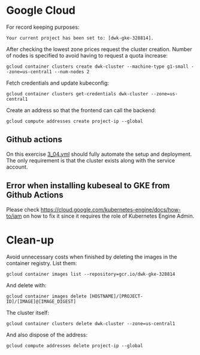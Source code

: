 # Google Cloud
For record keeping purposes:
```
Your current project has been set to: [dwk-gke-328814].
```
After checking the lowest zone prices request the cluster creation. Number of nodes is specified to avoid having to request a quota increase:
```
gcloud container clusters create dwk-cluster --machine-type g1-small --zone=us-central1 --num-nodes 2
```
Fetch credentials and update kubeconfig:
```
gcloud container clusters get-credentials dwk-cluster --zone=us-central1
```
Create an address so that the frontend can call the backend:
```
gcloud compute addresses create project-ip --global
``` 

## Github actions
On this exercise [3_04.yml](../../.github/workflows/3_04.yml) should fully automate the setup and deployment. The only requirement is that the cluster exists along with the service account.

## Error when installing kubeseal to GKE from Github Actions

Please check https://cloud.google.com/kubernetes-engine/docs/how-to/iam on how to fix it since it requires the role of Kubernetes Engine Admin.

# Clean-up
Avoid unnecessary costs when finished by deleting the images in the container registry. List them:
```
gcloud container images list --repository=gcr.io/dwk-gke-328814
```
And delete with:
```
gcloud container images delete [HOSTNAME]/[PROJECT-ID]/[IMAGE]@[IMAGE_DIGEST]
```
The cluster itself:
```
gcloud container clusters delete dwk-cluster --zone=us-central1
```
And also dispose of the address:
```
gcloud compute addresses delete project-ip --global
```
